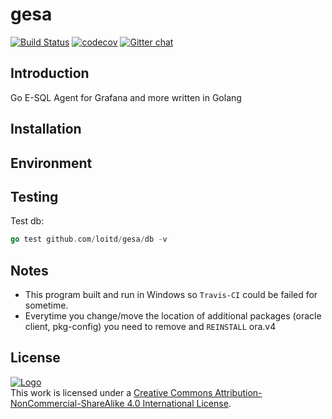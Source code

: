 # gesa 
[![Build Status](https://travis-ci.org/loitd/gesa.svg?branch=master)](https://travis-ci.org/loitd/gesa)
[![codecov](https://codecov.io/gh/loitd/gesa/branch/master/graph/badge.svg)](https://codecov.io/gh/loitd/gesa)
[![Gitter chat](https://badges.gitter.im/gitterHQ/gitter.png)](https://gitter.im/gesa-dev/Lobby#)
## Introduction
Go E-SQL Agent for Grafana and more written in Golang
## Installation
## Environment
## Testing
Test db:
```go
go test github.com/loitd/gesa/db -v
```
## Notes
* This program built and run in Windows so `Travis-CI` could be failed for sometime.
* Everytime you change/move the location of additional packages (oracle client, pkg-config) you need to remove and `REINSTALL` ora.v4
## License 
[![Logo](https://licensebuttons.net/l/by-nc-sa/4.0/88x31.png)](https://creativecommons.org/licenses/by-nc-sa/4.0/)  
This work is licensed under a [Creative Commons Attribution-NonCommercial-ShareAlike 4.0 International License](https://creativecommons.org/licenses/by-nc-sa/4.0/).  

